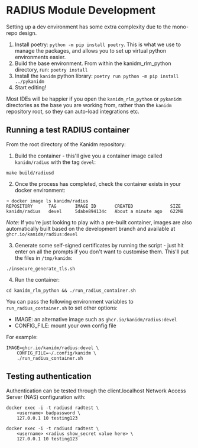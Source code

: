 # RADIUS Module Development

Setting up a dev environment has some extra complexity due to the mono-repo design.

1. Install poetry: `python -m pip install poetry`. This is what we use to manage the packages, and allows you to set up virtual python environments easier.
2. Build the base environment. From within the kanidm_rlm_python directory, run: `poetry install`
3. Install the `kanidm` python library: `poetry run python -m pip install ../pykanidm`
4. Start editing!

Most IDEs will be happier if you open the `kanidm_rlm_python` or `pykanidm` directories as the base you are working from, rather than the `kanidm` repository root, so they can auto-load integrations etc.

## Running a test RADIUS container

From the root directory of the Kanidm repository:

1. Build the container - this'll give you a container image called `kanidm/radius`  with the tag `devel`:

```shell
make build/radiusd
```

2. Once the process has completed, check the container exists in your docker environment:

```shell
➜ docker image ls kanidm/radius
REPOSITORY      TAG       IMAGE ID       CREATED              SIZE
kanidm/radius   devel     5dabe894134c   About a minute ago   622MB
```
*Note:* If you're just looking to play with a pre-built container, images are also automatically built based on the development branch and available at `ghcr.io/kanidm/radius:devel`

3. Generate some self-signed certificates  by running the script - just hit enter on all the prompts if you don't want to customise them. This'll put the files in `/tmp/kanidm`:

```shell
./insecure_generate_tls.sh
```
4. Run the container: 

```shell
cd kanidm_rlm_python && ./run_radius_container.sh
```

You can pass the following environment variables to `run_radius_container.sh` to set other options:

- IMAGE: an alternative image such as `ghcr.io/kanidm/radius:devel`
- CONFIG_FILE: mount your own config file

For example:

```shell
IMAGE=ghcr.io/kanidm/radius:devel \
    CONFIG_FILE=~/.config/kanidm \
    ./run_radius_container.sh
```

## Testing authentication

Authentication can be tested through the client.localhost Network Access Server (NAS) configuration with:

```shell
docker exec -i -t radiusd radtest \
    <username> badpassword \
    127.0.0.1 10 testing123
    
docker exec -i -t radiusd radtest \
    <username> <radius show_secret value here> \
    127.0.0.1 10 testing123
```
